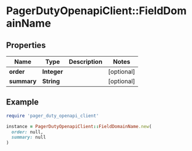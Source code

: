 # PagerDutyOpenapiClient::FieldDomainName

## Properties

| Name | Type | Description | Notes |
| ---- | ---- | ----------- | ----- |
| **order** | **Integer** |  | [optional] |
| **summary** | **String** |  | [optional] |

## Example

```ruby
require 'pager_duty_openapi_client'

instance = PagerDutyOpenapiClient::FieldDomainName.new(
  order: null,
  summary: null
)
```

